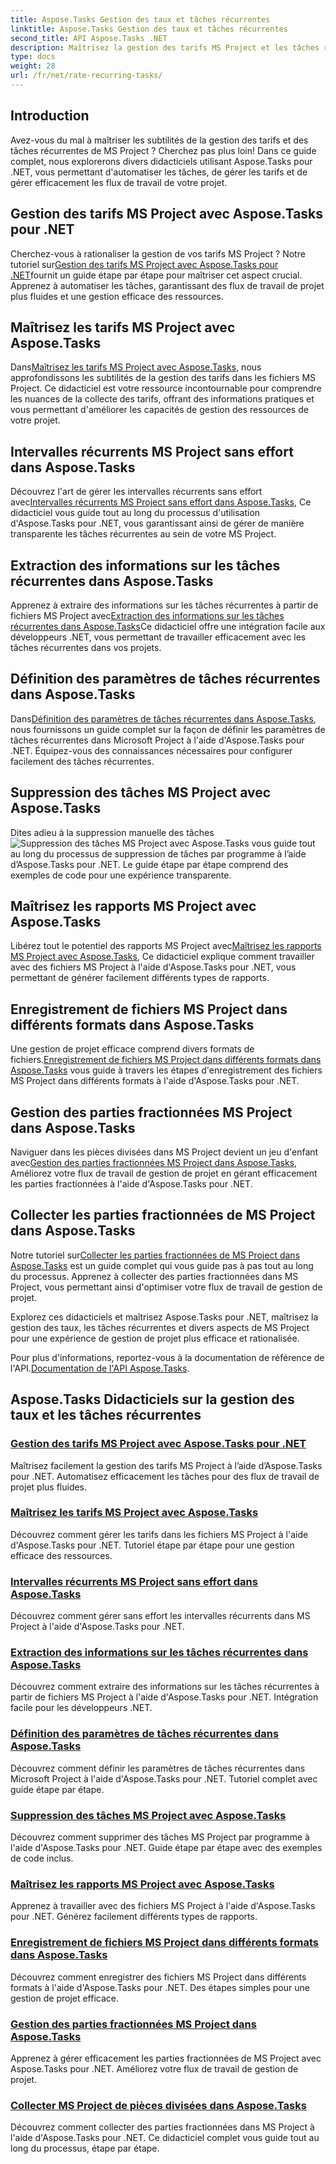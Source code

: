 ```yaml
---
title: Aspose.Tasks Gestion des taux et tâches récurrentes
linktitle: Aspose.Tasks Gestion des taux et tâches récurrentes
second_title: API Aspose.Tasks .NET
description: Maîtrisez la gestion des tarifs MS Project et les tâches récurrentes avec Aspose.Tasks .NET. Apprenez à automatiser les tâches, à gérer les tarifs et à gérer les parties fractionnées pour les flux de travail du projet.
type: docs
weight: 28
url: /fr/net/rate-recurring-tasks/
---
```


## Introduction

Avez-vous du mal à maîtriser les subtilités de la gestion des tarifs et des tâches récurrentes de MS Project ? Cherchez pas plus loin! Dans ce guide complet, nous explorerons divers didacticiels utilisant Aspose.Tasks pour .NET, vous permettant d'automatiser les tâches, de gérer les tarifs et de gérer efficacement les flux de travail de votre projet.

## Gestion des tarifs MS Project avec Aspose.Tasks pour .NET
 Cherchez-vous à rationaliser la gestion de vos tarifs MS Project ? Notre tutoriel sur[Gestion des tarifs MS Project avec Aspose.Tasks pour .NET](./handling-rates/)fournit un guide étape par étape pour maîtriser cet aspect crucial. Apprenez à automatiser les tâches, garantissant des flux de travail de projet plus fluides et une gestion efficace des ressources.

## Maîtrisez les tarifs MS Project avec Aspose.Tasks
 Dans[Maîtrisez les tarifs MS Project avec Aspose.Tasks](./rate-collection/), nous approfondissons les subtilités de la gestion des tarifs dans les fichiers MS Project. Ce didacticiel est votre ressource incontournable pour comprendre les nuances de la collecte des tarifs, offrant des informations pratiques et vous permettant d'améliorer les capacités de gestion des ressources de votre projet.

## Intervalles récurrents MS Project sans effort dans Aspose.Tasks
 Découvrez l'art de gérer les intervalles récurrents sans effort avec[Intervalles récurrents MS Project sans effort dans Aspose.Tasks](./recurring-intervals/), Ce didacticiel vous guide tout au long du processus d'utilisation d'Aspose.Tasks pour .NET, vous garantissant ainsi de gérer de manière transparente les tâches récurrentes au sein de votre MS Project.

## Extraction des informations sur les tâches récurrentes dans Aspose.Tasks
 Apprenez à extraire des informations sur les tâches récurrentes à partir de fichiers MS Project avec[Extraction des informations sur les tâches récurrentes dans Aspose.Tasks](./recurring-task-information/)Ce didacticiel offre une intégration facile aux développeurs .NET, vous permettant de travailler efficacement avec les tâches récurrentes dans vos projets.

## Définition des paramètres de tâches récurrentes dans Aspose.Tasks
 Dans[Définition des paramètres de tâches récurrentes dans Aspose.Tasks](./recurring-task-parameters/), nous fournissons un guide complet sur la façon de définir les paramètres de tâches récurrentes dans Microsoft Project à l'aide d'Aspose.Tasks pour .NET. Équipez-vous des connaissances nécessaires pour configurer facilement des tâches récurrentes.

## Suppression des tâches MS Project avec Aspose.Tasks
 Dites adieu à la suppression manuelle des tâches ![Suppression des tâches MS Project avec Aspose.Tasks](./removing-tasks/) vous guide tout au long du processus de suppression de tâches par programme à l’aide d’Aspose.Tasks pour .NET. Le guide étape par étape comprend des exemples de code pour une expérience transparente.

## Maîtrisez les rapports MS Project avec Aspose.Tasks
 Libérez tout le potentiel des rapports MS Project avec[Maîtrisez les rapports MS Project avec Aspose.Tasks](./report-types/), Ce didacticiel explique comment travailler avec des fichiers MS Project à l'aide d'Aspose.Tasks pour .NET, vous permettant de générer facilement différents types de rapports.

## Enregistrement de fichiers MS Project dans différents formats dans Aspose.Tasks
Une gestion de projet efficace comprend divers formats de fichiers.[Enregistrement de fichiers MS Project dans différents formats dans Aspose.Tasks](./save-file-formats/) vous guide à travers les étapes d'enregistrement des fichiers MS Project dans différents formats à l'aide d'Aspose.Tasks pour .NET.

## Gestion des parties fractionnées MS Project dans Aspose.Tasks
 Naviguer dans les pièces divisées dans MS Project devient un jeu d'enfant avec[Gestion des parties fractionnées MS Project dans Aspose.Tasks](./split-parts/), Améliorez votre flux de travail de gestion de projet en gérant efficacement les parties fractionnées à l'aide d'Aspose.Tasks pour .NET.

## Collecter les parties fractionnées de MS Project dans Aspose.Tasks
 Notre tutoriel sur[Collecter les parties fractionnées de MS Project dans Aspose.Tasks](./split-part-collection/) est un guide complet qui vous guide pas à pas tout au long du processus. Apprenez à collecter des parties fractionnées dans MS Project, vous permettant ainsi d'optimiser votre flux de travail de gestion de projet.

Explorez ces didacticiels et maîtrisez Aspose.Tasks pour .NET, maîtrisez la gestion des taux, les tâches récurrentes et divers aspects de MS Project pour une expérience de gestion de projet plus efficace et rationalisée.

 Pour plus d'informations, reportez-vous à la documentation de référence de l'API.[Documentation de l'API Aspose.Tasks](https://reference.aspose.com/tasks/net/).

## Aspose.Tasks Didacticiels sur la gestion des taux et les tâches récurrentes
### [Gestion des tarifs MS Project avec Aspose.Tasks pour .NET](./handling-rates/)
Maîtrisez facilement la gestion des tarifs MS Project à l’aide d’Aspose.Tasks pour .NET. Automatisez efficacement les tâches pour des flux de travail de projet plus fluides.
### [Maîtrisez les tarifs MS Project avec Aspose.Tasks](./rate-collection/)
Découvrez comment gérer les tarifs dans les fichiers MS Project à l'aide d'Aspose.Tasks pour .NET. Tutoriel étape par étape pour une gestion efficace des ressources.
### [Intervalles récurrents MS Project sans effort dans Aspose.Tasks](./recurring-intervals/)
Découvrez comment gérer sans effort les intervalles récurrents dans MS Project à l'aide d'Aspose.Tasks pour .NET.
### [Extraction des informations sur les tâches récurrentes dans Aspose.Tasks](./recurring-task-information/)
Découvrez comment extraire des informations sur les tâches récurrentes à partir de fichiers MS Project à l'aide d'Aspose.Tasks pour .NET. Intégration facile pour les développeurs .NET.
### [Définition des paramètres de tâches récurrentes dans Aspose.Tasks](./recurring-task-parameters/)
Découvrez comment définir les paramètres de tâches récurrentes dans Microsoft Project à l'aide d'Aspose.Tasks pour .NET. Tutoriel complet avec guide étape par étape.
### [Suppression des tâches MS Project avec Aspose.Tasks](./removing-tasks/)
Découvrez comment supprimer des tâches MS Project par programme à l'aide d'Aspose.Tasks pour .NET. Guide étape par étape avec des exemples de code inclus.
### [Maîtrisez les rapports MS Project avec Aspose.Tasks](./report-types/)
Apprenez à travailler avec des fichiers MS Project à l'aide d'Aspose.Tasks pour .NET. Générez facilement différents types de rapports.
### [Enregistrement de fichiers MS Project dans différents formats dans Aspose.Tasks](./save-file-formats/)
Découvrez comment enregistrer des fichiers MS Project dans différents formats à l'aide d'Aspose.Tasks pour .NET. Des étapes simples pour une gestion de projet efficace.
### [Gestion des parties fractionnées MS Project dans Aspose.Tasks](./split-parts/)
Apprenez à gérer efficacement les parties fractionnées de MS Project avec Aspose.Tasks pour .NET. Améliorez votre flux de travail de gestion de projet.
### [Collecter MS Project de pièces divisées dans Aspose.Tasks](./split-part-collection/)
Découvrez comment collecter des parties fractionnées dans MS Project à l'aide d'Aspose.Tasks pour .NET. Ce didacticiel complet vous guide tout au long du processus, étape par étape.